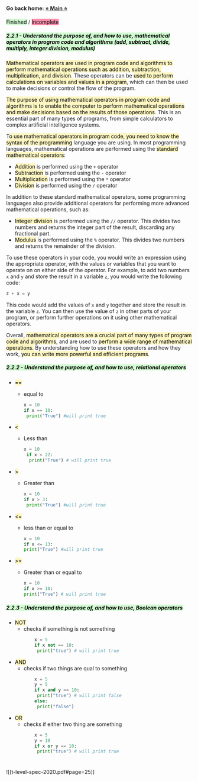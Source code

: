 **Go back home: <a href="https://rockartist33.github.io/T-Level-Revision-dpdd/">⭐ Main ⭐</a>**

<mark style="background: #BBFABBA6;">Finished</mark> / <mark style="background: #FF5582A6;">Incomplete</mark>
##### <mark style="background: #BBFABBA6;">2.2.1 - Understand the purpose of, and how to use, mathematical operators in program code and algorithms (add, subtract, divide, multiply, integer division, modulus)</mark>

<mark style="background: #FFF3A3A6;">Mathematical operators are used in program code and algorithms to perform mathematical operations such as addition, subtraction, multiplication, and division</mark>. These operators can be <mark style="background: #FFF3A3A6;">used to perform calculations on variables and values in a program</mark>, which can then be used to make decisions or control the flow of the program.

<mark style="background: #FFF3A3A6;">The purpose of using mathematical operators in program code and algorithms is to enable the computer to perform mathematical operations and make decisions based on the results of those operations</mark>. This is an essential part of many types of programs, from simple calculators to complex artificial intelligence systems.

T<mark style="background: #FFF3A3A6;">o use mathematical operators in program code, you need to know the syntax of the programming</mark> language you are using. In most programming languages, mathematical operations are performed using the <mark style="background: #FFF3A3A6;">standard mathematical operators</mark>:

-   <mark style="background: #FFF3A3A6;">Addition</mark> is performed using the ` + ` operator
-   <mark style="background: #FFF3A3A6;">Subtraction</mark> is performed using the ` - ` operator
-   <mark style="background: #FFF3A3A6;">Multiplication</mark> is performed using the ` * ` operator
-   <mark style="background: #FFF3A3A6;">Division</mark> is performed using the ` / ` operator

In addition to these standard mathematical operators, some programming languages also provide additional operators for performing more advanced mathematical operations, such as:

-   <mark style="background: #FFF3A3A6;">Integer division</mark> is performed using the ` // ` operator. This divides two numbers and returns the integer part of the result, discarding any fractional part.
-   <mark style="background: #FFF3A3A6;">Modulus</mark> is performed using the ` % ` operator. This divides two numbers and returns the remainder of the division.

To use these operators in your code, you would write an expression using the appropriate operator, with the values or variables that you want to operate on on either side of the operator. For example, to add two numbers `x` and `y` and store the result in a variable `z`, you would write the following code:

```python
z + x = y
```

This code would add the values of `x` and `y` together and store the result in the variable `z`. You can then use the value of `z` in other parts of your program, or perform further operations on it using other mathematical operators.

Overall, <mark style="background: #FFF3A3A6;">mathematical operators are a crucial part of many types of program code and algorithms</mark>, and are used to <mark style="background: #FFF3A3A6;">perform a wide range of mathematical operations.</mark> By understanding how to use these operators and how they work, <mark style="background: #FFF3A3A6;">you can write more powerful and efficient programs</mark>.


##### <mark style="background: #BBFABBA6;">2.2.2 - Understand the purpose of, and how to use, relational operators </mark>
- <mark style="background: #FFF3A3A6;">==</mark>
	- equal to
		```python
		x = 10
		if x == 10:
		 print("True") #will print true
		```
- <mark style="background: #FFF3A3A6;"><</mark>
	- Less than
		```python
		x = 10
		 if x < 22:
		  print("True") # will print true
		```
- <mark style="background: #FFF3A3A6;">></mark> 
	- Greater than 
		```python
		x = 10
		if x > 3:
		 print("True") #will print true
		```
	
- <mark style="background: #FFF3A3A6;"><=</mark>
	- less than or equal to 
		 ```python
		 x = 10 
		if x <= 13: 
		 print("True") #will print true
		 ```
- <mark style="background: #FFF3A3A6;">>=</mark>
	- Greater than or equal to
		 ```python
		x = 10
		if x >= 10:
		 print("True") # will print true
		```

##### <mark style="background: #BBFABBA6;">2.2.3 - Understand the purpose of, and how to use, Boolean operators</mark>
- <mark style="background: #FFF3A3A6;">NOT</mark>
	- checks if something is not something
		```python
			x = 5
			if x not == 10:
			 print("true") # will print true
		```
- <mark style="background: #FFF3A3A6;">AND</mark>
	- checks if two things are qual to something
		```python
			x = 5
			y = 5
			if x and y == 10:
			 print("true") # will print false
			else:
			 print("false")
		```
- <mark style="background: #FFF3A3A6;">OR</mark>
	- checks if either two thing are something
		```python
			x = 5
			y = 10
			if x or y == 10:
			 print("true") # will print true
		```





















#

![[t-level-spec-2020.pdf#page=25]]

